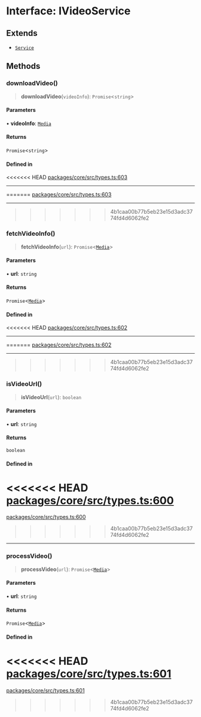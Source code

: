 # Interface: IVideoService

## Extends

- [`Service`](../classes/Service.md)

## Methods

### downloadVideo()

> **downloadVideo**(`videoInfo`): `Promise`\<`string`\>

#### Parameters

• **videoInfo**: [`Media`](../type-aliases/Media.md)

#### Returns

`Promise`\<`string`\>

#### Defined in

<<<<<<< HEAD
[packages/core/src/types.ts:603](https://github.com/8bitsats/eliza/blob/b6c06b96b915454d08a65f46cfdce8da763cbf85/packages/core/src/types.ts#L603)

***
=======
[packages/core/src/types.ts:603](https://github.com/ai16z/eliza/blob/7fcf54e7fb2ba027d110afcc319c0b01b3f181dc/packages/core/src/types.ts#L603)

---
>>>>>>> 4b1caa00b77b5eb23e15d3adc3774fd4d6062fe2

### fetchVideoInfo()

> **fetchVideoInfo**(`url`): `Promise`\<[`Media`](../type-aliases/Media.md)\>

#### Parameters

• **url**: `string`

#### Returns

`Promise`\<[`Media`](../type-aliases/Media.md)\>

#### Defined in

<<<<<<< HEAD
[packages/core/src/types.ts:602](https://github.com/8bitsats/eliza/blob/b6c06b96b915454d08a65f46cfdce8da763cbf85/packages/core/src/types.ts#L602)

***
=======
[packages/core/src/types.ts:602](https://github.com/ai16z/eliza/blob/7fcf54e7fb2ba027d110afcc319c0b01b3f181dc/packages/core/src/types.ts#L602)

---
>>>>>>> 4b1caa00b77b5eb23e15d3adc3774fd4d6062fe2

### isVideoUrl()

> **isVideoUrl**(`url`): `boolean`

#### Parameters

• **url**: `string`

#### Returns

`boolean`

#### Defined in

<<<<<<< HEAD
[packages/core/src/types.ts:600](https://github.com/8bitsats/eliza/blob/b6c06b96b915454d08a65f46cfdce8da763cbf85/packages/core/src/types.ts#L600)
=======
[packages/core/src/types.ts:600](https://github.com/ai16z/eliza/blob/7fcf54e7fb2ba027d110afcc319c0b01b3f181dc/packages/core/src/types.ts#L600)
>>>>>>> 4b1caa00b77b5eb23e15d3adc3774fd4d6062fe2

***

### processVideo()

> **processVideo**(`url`): `Promise`\<[`Media`](../type-aliases/Media.md)\>

#### Parameters

• **url**: `string`

#### Returns

`Promise`\<[`Media`](../type-aliases/Media.md)\>

#### Defined in

<<<<<<< HEAD
[packages/core/src/types.ts:601](https://github.com/8bitsats/eliza/blob/b6c06b96b915454d08a65f46cfdce8da763cbf85/packages/core/src/types.ts#L601)
=======
[packages/core/src/types.ts:601](https://github.com/ai16z/eliza/blob/7fcf54e7fb2ba027d110afcc319c0b01b3f181dc/packages/core/src/types.ts#L601)
>>>>>>> 4b1caa00b77b5eb23e15d3adc3774fd4d6062fe2
